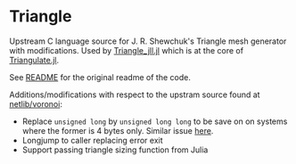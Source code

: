 Triangle
========

Upstream C language source for J. R. Shewchuk's Triangle mesh generator with modifications. Used by  [Triangle_jll.jl](https://github.com/JuliaBinaryWrappers/Triangle_jll.jl) which is at the core of [Triangulate.jl](https://github.com/JuliaGeometry/Triangulate.jl). 

See [README](README) for the original readme of the code.

Additions/modifications with respect to the upstram source found at [netlib/voronoi](https://netlib.org/voronoi):
- Replace `unsigned long` by `unsigned long long` to be save on on systems where the former is 4 bytes only. Similar issue [here](https://github.com/libigl/triangle/pull/1).
- Longjump to caller replacing error exit
- Support passing triangle sizing function from Julia
